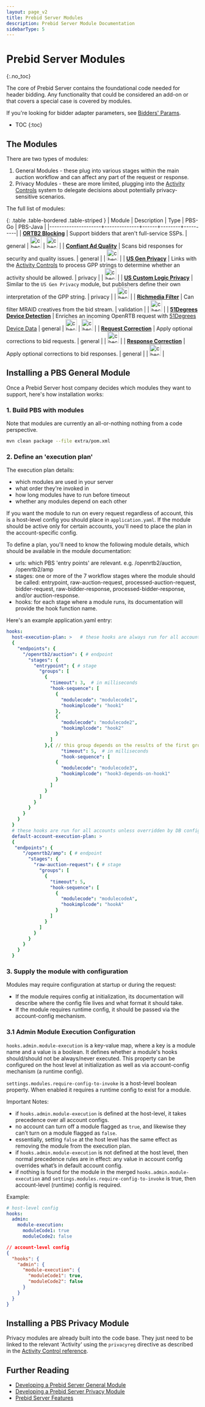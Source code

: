 ```yaml
---
layout: page_v2
title: Prebid Server Modules
description: Prebid Server Module Documentation
sidebarType: 5
---
```


# Prebid Server Modules
{:.no_toc}

The core of Prebid Server contains the foundational code needed for header bidding. Any functionality that could be considered an add-on or that covers a special case is covered by modules.

If you're looking for bidder adapter parameters, see [Bidders' Params](/dev-docs/pbs-bidders.html).

* TOC
{:toc}

## The Modules

There are two types of modules:

1. General Modules - these plug into various stages within the main auction workflow and can affect any part of the request or response.
1. Privacy Modules - these are more limited, plugging into the [Activity Controls](/prebid-server/features/pbs-activitycontrols.html) system to delegate decisions about potentially privacy-sensitive scenarios.

The full list of modules:

{: .table .table-bordered .table-striped }
| Module              | Description  | Type | PBS-Go | PBS-Java |
|---------------------+--------------+------+--------+----------|
| [**ORTB2 Blocking**](/prebid-server/pbs-modules/ortb2-blocking.html) | Support bidders that aren't full-service SSPs. | general | <img alt="check" src="/assets/images/icons/icon-check-green.png" width="30"> | <img alt="check" src="/assets/images/icons/icon-check-green.png" width="30"> |
| [**Confiant Ad Quality**](/prebid-server/pbs-modules/confiant-ad-quality.html) | Scans bid responses for security and quality issues. | general | | <img alt="check" src="/assets/images/icons/icon-check-green.png" width="30"> |
| [**US Gen Privacy**](/prebid-server/features/pbs-usgen.html) | Links with the [Activity Controls](/prebid-server/features/pbs-activitycontrols.html) to process GPP strings to determine whether an activity should be allowed. | privacy | | <img alt="check" src="/assets/images/icons/icon-check-green.png" width="30"> |
| [**US Custom Logic Privacy**](/prebid-server/features/pbs-uscustomlogic.html) | Similar to the `US Gen Privacy` module, but publishers define their own interpretation of the GPP string. | privacy | | <img alt="check" src="/assets/images/icons/icon-check-green.png" width="30"> |
| [**Richmedia Filter**](/prebid-server/pbs-modules/richmedia.html) | Can filter MRAID creatives from the bid stream. | validation | | <img alt="check" src="/assets/images/icons/icon-check-green.png" width="30"> |
| [**51Degrees Device Detection**](/prebid-server/pbs-modules/51degrees-device-detection.html) | Enriches an incoming OpenRTB request with [51Degrees Device Data](https://51degrees.com/documentation/_device_detection__overview.html) | general | <img alt="check" src="/assets/images/icons/icon-check-green.png" width="30"> | <img alt="check" src="/assets/images/icons/icon-check-green.png" width="30"> |
| [**Request Correction**](/prebid-server/pbs-modules/request-correction.html) | Apply optional corrections to bid requests. | general | | <img alt="check" src="/assets/images/icons/icon-check-green.png" width="30"> |
| [**Response Correction**](/prebid-server/pbs-modules/response-correction.html) | Apply optional corrections to bid responses. | general | | <img alt="check" src="/assets/images/icons/icon-check-green.png" width="30"> |

## Installing a PBS General Module

Once a Prebid Server host company decides which modules they want to support,
here's how installation works:

### 1. Build PBS with modules

Note that modules are currently an all-or-nothing nothing from a code perspective.

```bash
mvn clean package --file extra/pom.xml
```

### 2. Define an 'execution plan'

The execution plan details:

* which modules are used in your server
* what order they're invoked in
* how long modules have to run before timeout
* whether any modules depend on each other

If you want the module to run on every request regardless of account, this is a
host-level config you should place in `application.yaml`. If the module should
be active only for certain accounts, you'll need to place the plan in the account-specific config.

To define a plan, you'll need to know the following module details, which should be available in the module documentation:

* urls: which PBS 'entry points' are relevant. e.g. /openrtb2/auction, /openrtb2/amp
* stages: one or more of the 7 workflow stages where the module should be called: entrypoint, raw-auction-request, processed-auction-request, bidder-request, raw-bidder-response, processed-bidder-response, and/or auction-response.
* hooks: for each stage where a module runs, its documentation will provide the hook function name.

Here's an example application.yaml entry:

```yaml
hooks: 
  host-execution-plan: >   # these hooks are always run for all accounts
  {
    "endpoints": {
      "/openrtb2/auction": { # endpoint
        "stages": {
          "entrypoint": { # stage
            "groups": [
              {
                "timeout": 3,  # in milliseconds
                "hook-sequence": [
                  {
                    "modulecode": "modulecode1",
                    "hookimplcode": "hook1"
                  },
                  {
                    "modulecode": "modulecode2",
                    "hookimplcode": "hook2"
                  }
                ]
              },{ // this group depends on the results of the first group
                    "timeout": 5,  # in milliseconds
                    "hook-sequence": [
                  {
                    "modulecode": "modulecode3",
                    "hookimplcode": "hook3-depends-on-hook1"
                  }
                ]
              }
            ]
          }
        }
      }
    }
  }
  # these hooks are run for all accounts unless overridden by DB config
  default-account-execution-plan: >
  {
   "endpoints": {
      "/openrtb2/amp": { # endpoint
        "stages": {
          "raw-auction-request": { # stage
            "groups": [
              {
                "timeout": 5,
                "hook-sequence": [
                  {
                    "modulecode": "modulecodeA",
                    "hookimplcode": "hookA"
                  }
                ]
              }
            ]
          }
        }
      }
    }
  }
```

### 3. Supply the module with configuration

Modules may require configuration at startup or during the request:

* If the module requires config at initialization, its documentation will
describe where the config file lives and what format it should take.
* If the module requires runtime config, it should be passed via the account-config mechanism.

### 3.1 Admin Module Execution Configuration

`hooks.admin.module-execution` is a key-value map, where a key is a module name and a value is a boolean. It defines whether a module's hooks should/should not be always/never executed. 
This property can be configured on the host level at initialization as well as via account-config mechanism (a runtime config).

`settings.modules.require-config-to-invoke` is a host-level boolean property. When enabled it requires a runtime config to exist for a module.

Important Notes:

* if `hooks.admin.module-execution` is defined at the host-level, it takes precedence over all account configs.
* no account can turn off a module flagged as `true`, and likewise they can’t turn on a module flagged as `false`.
* essentially, setting `false` at the host level has the same effect as removing the module from the execution plan.
* if `hooks.admin.module-execution` is not defined at the host level, then normal precedence rules are in effect: any value in account config overrides what’s in default account config.
* if nothing is found for the module in the merged `hooks.admin.module-execution` and `settings.modules.require-config-to-invoke` is true, then account-level (runtime) config is required.

Example:

```yaml
# host-level config
hooks:
  admin:
    module-execution:
      moduleCode1: true
      moduleCode2: false
```

```json
// account-level config
{
  "hooks": {
    "admin": {
      "module-execution": {
        "moduleCode1": true,
        "moduleCode2": false
      }
    }
  }
}
```

## Installing a PBS Privacy Module

Privacy modules are already built into the code base. They just need to be linked to the
relevant 'Activity' using the `privacyreg` directive as described in the [Activity Control reference](/prebid-server/features/pbs-activitycontrols.html).

## Further Reading

* [Developing a Prebid Server General Module](/prebid-server/developers/add-a-module.html)
* [Developing a Prebid Server Privacy Module](/prebid-server/developers/add-a-privacy-module.html)
* [Prebid Server Features](/prebid-server/features/pbs-feature-idx.html)
